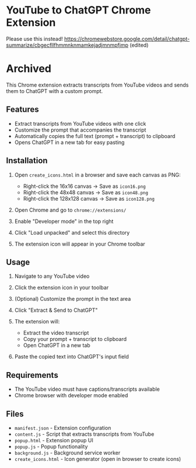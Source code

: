 # YouTube to ChatGPT Chrome Extension


Please use this instead!
https://chromewebstore.google.com/detail/chatgpt-summarize/cbgecfllfhmmnknmamkejadjmnmpfjmp (edited) 



# Archived

This Chrome extension extracts transcripts from YouTube videos and sends them to ChatGPT with a custom prompt.

## Features

- Extract transcripts from YouTube videos with one click
- Customize the prompt that accompanies the transcript
- Automatically copies the full text (prompt + transcript) to clipboard
- Opens ChatGPT in a new tab for easy pasting

## Installation

1. Open `create_icons.html` in a browser and save each canvas as PNG:
   - Right-click the 16x16 canvas → Save as `icon16.png`
   - Right-click the 48x48 canvas → Save as `icon48.png`
   - Right-click the 128x128 canvas → Save as `icon128.png`

2. Open Chrome and go to `chrome://extensions/`

3. Enable "Developer mode" in the top right

4. Click "Load unpacked" and select this directory

5. The extension icon will appear in your Chrome toolbar

## Usage

1. Navigate to any YouTube video

2. Click the extension icon in your toolbar

3. (Optional) Customize the prompt in the text area

4. Click "Extract & Send to ChatGPT"

5. The extension will:
   - Extract the video transcript
   - Copy your prompt + transcript to clipboard
   - Open ChatGPT in a new tab

6. Paste the copied text into ChatGPT's input field

## Requirements

- The YouTube video must have captions/transcripts available
- Chrome browser with developer mode enabled

## Files

- `manifest.json` - Extension configuration
- `content.js` - Script that extracts transcripts from YouTube
- `popup.html` - Extension popup UI
- `popup.js` - Popup functionality
- `background.js` - Background service worker
- `create_icons.html` - Icon generator (open in browser to create icons)
